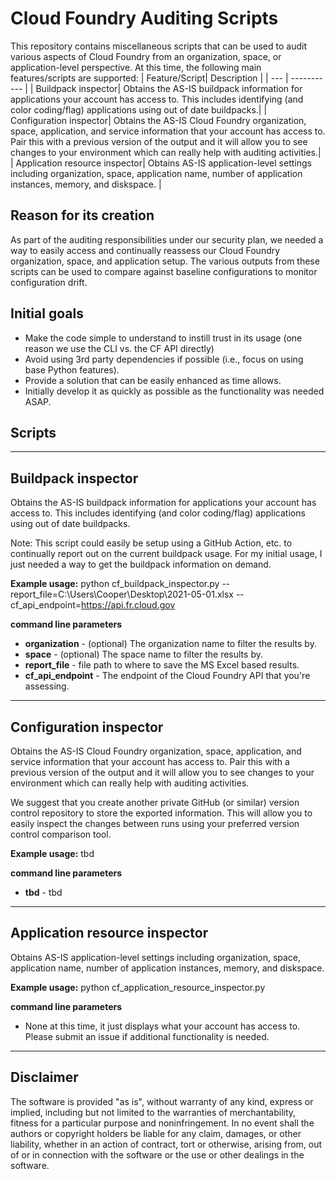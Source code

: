 # Cloud Foundry Auditing Scripts

This repository contains miscellaneous scripts that can be used to audit various aspects of Cloud Foundry from an organization, space, or application-level perspective. At this time, the following main features/scripts are supported:
| Feature/Script| Description |
| --- | ----------- |
| Buildpack inspector| Obtains the AS-IS buildpack information for applications your account has access to. This includes identifying (and color coding/flag) applications using out of date buildpacks.|
| Configuration inspector| Obtains the AS-IS Cloud Foundry organization, space, application, and service information that your account has access to. Pair this with a previous version of the output and it will allow you to see changes to your environment which can really help with auditing activities.|
| Application resource inspector| Obtains AS-IS application-level settings including organization, space, application name, number of application instances, memory, and diskspace. |

## Reason for its creation

As part of the auditing responsibilities under our security plan, we needed a way to easily access and continually reassess our Cloud Foundry organization, space, and application setup. The various outputs from these scripts can be used to compare against baseline configurations to monitor configuration drift.

## Initial goals

 - Make the code simple to understand to instill trust in its usage (one reason we use the CLI vs. the CF API directly)
 - Avoid using 3rd party dependencies if possible (i.e., focus on using base Python features).
 - Provide a solution that can be easily enhanced as time allows.
 - Initially develop it as quickly as possible as the functionality was needed ASAP. 
 
## Scripts

---
## Buildpack inspector

Obtains the AS-IS buildpack information for applications your account has access to. This includes identifying (and color coding/flag) applications using out of date buildpacks. 

Note: This script could easily be setup using a GitHub Action, etc. to continually report out on the current buildpack usage. For my initial usage, I just needed a way to get the buildpack information on demand.

**Example usage:**
python cf_buildpack_inspector.py --report_file=C:\Users\Cooper\Desktop\2021-05-01.xlsx --cf_api_endpoint=https://api.fr.cloud.gov

**command line parameters**
 - **organization** - (optional) The organization name to filter the results by.
 - **space** - (optional) The space name to filter the results by.
 - **report_file** - file path to where to save the MS Excel based results.
 - **cf_api_endpoint** - The endpoint of the Cloud Foundry API that you're assessing.

---
## Configuration inspector

Obtains the AS-IS Cloud Foundry organization, space, application, and service information that your account has access to. Pair this with a previous version of the output and it will allow you to see changes to your environment which can really help with auditing activities.

We suggest that you create another private GitHub (or similar) version control repository to store the exported information. This will allow you to easily inspect the changes between runs using your preferred version control comparison tool. 

**Example usage:**
tbd

**command line parameters**
 - **tbd** - tbd

---
## Application resource inspector

Obtains AS-IS application-level settings including organization, space, application name, number of application instances, memory, and diskspace.

**Example usage:**
python cf_application_resource_inspector.py

**command line parameters**
 - None at this time, it just displays what your account has access to. Please submit an issue if additional functionality is needed.

---
## Disclaimer

The software is provided "as is", without warranty of any kind, express or implied, including but not limited to the warranties of merchantability, fitness for a particular purpose and noninfringement. In no event shall the authors or copyright holders be liable for any claim, damages, or other liability, whether in an action of contract, tort or otherwise, arising from, out of or in connection with the software or the use or other dealings in the software.
